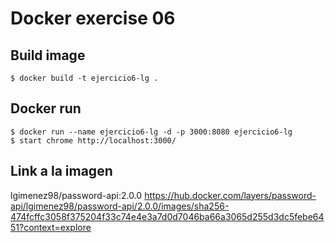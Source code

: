 # Docker exercise 06


## Build image 
```
$ docker build -t ejercicio6-lg .
```

## Docker run
```
$ docker run --name ejercicio6-lg -d -p 3000:8080 ejercicio6-lg
$ start chrome http://localhost:3000/
```

## Link a la imagen
lgimenez98/password-api:2.0.0
https://hub.docker.com/layers/password-api/lgimenez98/password-api/2.0.0/images/sha256-474fcffc3058f375204f33c74e4e3a7d0d7046ba66a3065d255d3dc5febe6451?context=explore
